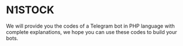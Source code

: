 # N1STOCK
We will provide you the codes of a Telegram bot in PHP language with complete explanations, we hope you can use these codes to build your bots.
